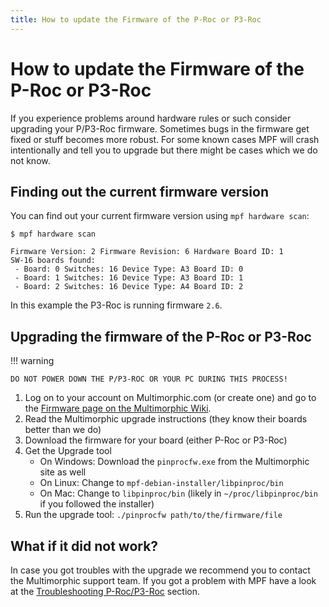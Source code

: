 ```yaml
---
title: How to update the Firmware of the P-Roc or P3-Roc
---
```


# How to update the Firmware of the P-Roc or P3-Roc


If you experience problems around hardware rules or such consider
upgrading your P/P3-Roc firmware. Sometimes bugs in the firmware get
fixed or stuff becomes more robust. For some known cases MPF will crash
intentionally and tell you to upgrade but there might be cases which we
do not know.

## Finding out the current firmware version

You can find out your current firmware version using
`mpf hardware scan`:

``` console
$ mpf hardware scan

Firmware Version: 2 Firmware Revision: 6 Hardware Board ID: 1
SW-16 boards found:
 - Board: 0 Switches: 16 Device Type: A3 Board ID: 0
 - Board: 1 Switches: 16 Device Type: A3 Board ID: 1
 - Board: 2 Switches: 16 Device Type: A4 Board ID: 2
```

In this example the P3-Roc is running firmware `2.6`.

## Upgrading the firmware of the P-Roc or P3-Roc

!!! warning

    DO NOT POWER DOWN THE P/P3-ROC OR YOUR PC DURING THIS PROCESS!

1.  Log on to your account on Multimorphic.com (or create one) and go to
    the [Firmware page on the Multimorphic
    Wiki](https://www.multimorphic.com/support/projects/customer-support/wiki/Firmware).
2.  Read the Multimorphic upgrade instructions (they know their boards
    better than we do)
3.  Download the firmware for your board (either P-Roc or P3-Roc)
4.  Get the Upgrade tool
    * On Windows: Download the `pinprocfw.exe` from the Multimorphic
        site as well
    * On Linux: Change to `mpf-debian-installer/libpinproc/bin`
    * On Mac: Change to `libpinproc/bin` (likely in
        `~/proc/libpinproc/bin` if you followed the installer)
5.  Run the upgrade tool: `./pinprocfw path/to/the/firmware/file`

## What if it did not work?

In case you got troubles with the upgrade we recommend you to contact
the Multimorphic support team. If you got a problem with MPF have a look
at the [Troubleshooting P-Roc/P3-Roc](../../troubleshooting/index.md) section.
